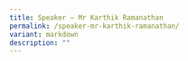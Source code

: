```yaml
---
title: Speaker – Mr Karthik Ramanathan
permalink: /speaker-mr-karthik-ramanathan/
variant: markdown
description: ""
---
```

